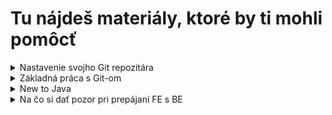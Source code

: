 # Tu nájdeš materiály, ktoré by ti mohli pomôcť

<details>
  <summary>Nastavenie svojho Git repozitára</summary>

  ### Vytvor si nový priečinok
  
  1. Choď do c/Users/openlab (alebo do nejakého iného podľa svojho uváženia)
  2. Vytvor priečinok s názvom appslab + aktuálny rok, napr. appslab2020
  3. Pokračuj podľa prezentácie **Git repo set up** v tomto repozitári
</details>

<details>
  <summary>Základná práca s Git-om</summary>
  
  ## Základné príkazy
  
  Všetko sa dá nájsť v Git dokumentácii ==> https://git-scm.com/doc
  
  ### Git checkout

  Príkaz slúži na prepínanie sa medzi jednotlivými vetvami (branch).
  
  **git checkout *[branch name]***
  
  ak vetva ešte neexistuje
  
  **git checkout -b *[branch name]***

  ### Git commit

  Slúži na nahratie zmien do repozitára.

  **git commit -m "commit message"**
  
  Ako písať commit message?
  1. Začni veľkým písmenom
  2. Napíš čo robia zmeny, ktoré sa chystáš commitnúť imperatívnym spôsobom, napr. Pridaj metódu na výpočet niečoho
  3. Na konci vety sa nedáva bodka, výkričník...proste nič
  4. Skús sa zmestiť do 50 znakov
  
  Príklad: **Pridaj metódu pre výpočet dĺžky trasy**
  
  ### Git push
  
  Update-ne remote repozitár.
  
  **git push**
  
  Pri prvom vykonávaní príkazu git push (keď chcem pushnúť vetvu, ktorá ešte nie je v remote repozitári) bude potrebné pustiť git push nasledovne:
  
  git push --set-upstream origin *[branch name]*

  Všetky tieto príkazy sa dajú používať priamo v Git Bash konzole. Ako tieto príkazy realizovať v Intellij Idea nájdete v prezentácii **Working with Git in Intellij** v tomto repoziári.
</details>

<details>
  <summary>New to Java</summary>

  ### Konvencie pre písanie Java programov
  https://www.oracle.com/java/technologies/javase/codeconventions-namingconventions.html
  
  ### Java tutorials
  https://docs.oracle.com/javase/tutorial/tutorialLearningPaths.html
  
  ### Syntax Java vs C#
  https://www.slideshare.net/Pednekar19/difference-between-java-and-c
</details>

<details>
  <summary>Na čo si dať pozor pri prepájaní FE s BE </summary>
  <br>
  Pri volaní HTTP requestu z FE cez HttpClient je potrebné s BE zjednotiť:<br><br>
  
   **Endpoint** - volaný z FE musí existovať aj na BE. Príklad: Ak mám na BE napr. endpoint announcement/all tak FE musí volať presne taký istý endpoint, teda announcement/all.<br><br>
   **Použitú HTTP metódu** - musí byť rovnaká. Príklad: Ak mám na BE definovaný daný endpoint ako GET tak potom aj z FE musím volať httpClient.get...<br><br>
   **Očakávaný objekt a objekt, ktorý sa posiela** - je potrebné aby názvy atribútov boli rovnaké. Inak sa to nebude vedieť spárovať. Príklad: Ak BE posiela na FE objekt, ktorý ma atribúty s názvom name, surname a age tak na FE musí byť tiež objekt s atribútmi name, surname a age. Presne rovnaké názvy.<br>Podobne to platí aj opačne, teda keď FE posiela objekt na BE. Toto je napríklad v prípade POST metódy. Príklad: Vo formulári na FE som vyklikal nový inzerát a chcem ho poslať na BE aby sa uložil do DB.<br><br>
   **Názvy parametrov** - ak potrebujete poslať nejaké parametre tak parametre s rovnakým názvom musia byť nadefinované aj na BE pri príslušnom endpointe
</details>
